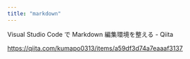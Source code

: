 ```yaml
---
title: "markdown"
---
```


Visual Studio Code で Markdown 編集環境を整える - Qiita

https://qiita.com/kumapo0313/items/a59df3d74a7eaaaf3137
